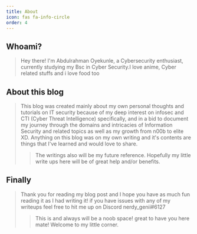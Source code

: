 ```yaml
---
title: About
icon: fas fa-info-circle
order: 4
---
```

##  Whoami?
  > Hey there! I'm Abdulrahman Oyekunle, a Cybersecurity enthusiast, currently studying my Bsc in Cyber Security.I love anime, Cyber related stuffs and i love food too


## About this blog 
> This blog was created mainly about my own personal thoughts and tutorials on IT security because of my deep interest on infosec and CTI (Cyber Threat Intelligence) specifically, and in a bid to document my journey through the domains and intricacies of Information Security and related topics as well as my growth from n00b to elite XD. Anything on this blog was on my own writing and it's contents are things that I've learned and would love to share.
>> The writings also will be my future reference. Hopefully my little write ups here will be of great help and/or benefits.
 
 
## Finally
>Thank you for reading my blog post and I hope you have as much fun reading it as I had writing it!
>if you have issues with any of my writeups feel free to hit me up on Discord nerdy_genii#6127
>>This is and always will be a noob space! great to have you here mate! Welcome to my little corner.
